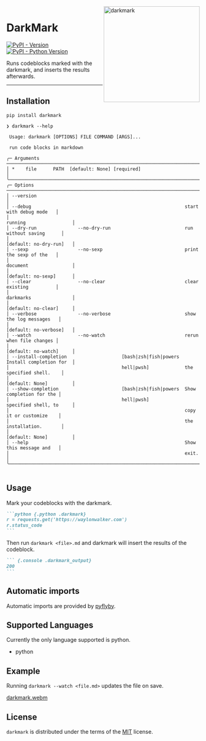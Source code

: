 <img src="https://user-images.githubusercontent.com/22648375/216847624-d4dbc93b-76d7-4d2c-ba71-fa58b4b331e5.png" alt="darkmark" width="250" align=right>

# DarkMark

[![PyPI - Version](https://img.shields.io/pypi/v/darkmark.svg)](https://pypi.org/project/darkmark)
[![PyPI - Python Version](https://img.shields.io/pypi/pyversions/darkmark.svg)](https://pypi.org/project/darkmark)

Runs codeblocks marked with the darkmark, and inserts the results afterwards.

-----

## Installation

```console
pip install darkmark
```

```console
❯ darkmark --help

 Usage: darkmark [OPTIONS] FILE COMMAND [ARGS]...

 run code blocks in markdown

╭─ Arguments ────────────────────────────────────────────────────────────────────────────╮
│ *    file      PATH  [default: None] [required]                                        │
╰────────────────────────────────────────────────────────────────────────────────────────╯
╭─ Options ──────────────────────────────────────────────────────────────────────────────╮
│ --version                                                                              │
│ --debug                                                        start with debug mode   │
│                                                                running                 │
│ --dry-run               --no-dry-run                           run without saving      │
│                                                                [default: no-dry-run]   │
│ --sexp                  --no-sexp                              print the sexp of the   │
│                                                                document                │
│                                                                [default: no-sexp]      │
│ --clear                 --no-clear                             clear existing          │
│                                                                darkmarks               │
│                                                                [default: no-clear]     │
│ --verbose               --no-verbose                           show the log messages   │
│                                                                [default: no-verbose]   │
│ --watch                 --no-watch                             rerun when file changes │
│                                                                [default: no-watch]     │
│ --install-completion                    [bash|zsh|fish|powers  Install completion for  │
│                                         hell|pwsh]             the specified shell.    │
│                                                                [default: None]         │
│ --show-completion                       [bash|zsh|fish|powers  Show completion for the │
│                                         hell|pwsh]             specified shell, to     │
│                                                                copy it or customize    │
│                                                                the installation.       │
│                                                                [default: None]         │
│ --help                                                         Show this message and   │
│                                                                exit.                   │
╰────────────────────────────────────────────────────────────────────────────────────────╯


```

## Usage

Mark your codeblocks with the darkmark.

~~~ markdown
```python {.python .darkmark}
r = requests.get('https://waylonwalker.com')
r.status_code
```
~~~

Then run `darkmark <file>.md` and darkmark will insert the results of the codeblock.

~~~ markdown
``` {.console .darkmark_output}
200
```
~~~

## Automatic imports

Automatic imports are provided by [pyflyby](https://github.com/deshaw/pyflyby).

## Supported Languages

Currently the only language supported is python.

* python

## Example

Running `darkmark --watch <file.md>` updates the file on save.

[darkmark.webm](https://user-images.githubusercontent.com/22648375/216849738-12897dfc-3e2b-4e5b-9b6d-cbb29c3ae782.webm)



## License

`darkmark` is distributed under the terms of the [MIT](https://spdx.org/licenses/MIT.html) license.
